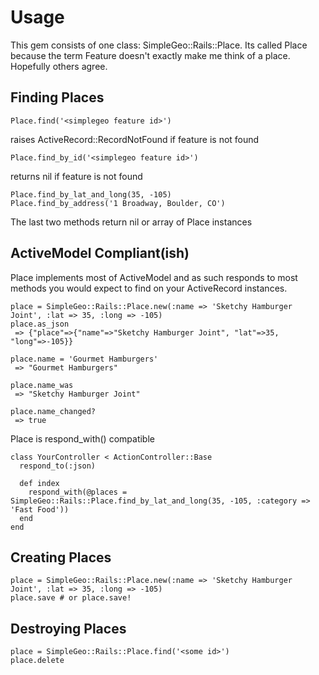 Usage
=====

This gem consists of one class: SimpleGeo::Rails::Place. Its called Place because the term Feature doesn't exactly make me think of a place. Hopefully others agree.

Finding Places
--------------

    Place.find('<simplegeo feature id>')

raises ActiveRecord::RecordNotFound if feature is not found

    Place.find_by_id('<simplegeo feature id>')

returns nil if feature is not found
  
    Place.find_by_lat_and_long(35, -105)
    Place.find_by_address('1 Broadway, Boulder, CO')

The last two methods return nil or array of Place instances

ActiveModel Compliant(ish)
---------------------

Place implements most of ActiveModel and as such responds to most methods you would expect to find on your ActiveRecord instances.

    place = SimpleGeo::Rails::Place.new(:name => 'Sketchy Hamburger Joint', :lat => 35, :long => -105)
    place.as_json
     => {"place"=>{"name"=>"Sketchy Hamburger Joint", "lat"=>35, "long"=>-105}}

    place.name = 'Gourmet Hamburgers'
     => "Gourmet Hamburgers" 
    
    place.name_was
     => "Sketchy Hamburger Joint" 
    
    place.name_changed?
     => true 


Place is respond_with() compatible

    class YourController < ActionController::Base
      respond_to(:json)
      
      def index
        respond_with(@places = SimpleGeo::Rails::Place.find_by_lat_and_long(35, -105, :category => 'Fast Food'))
      end
    end

Creating Places
---------------

    place = SimpleGeo::Rails::Place.new(:name => 'Sketchy Hamburger Joint', :lat => 35, :long => -105)
    place.save # or place.save!

Destroying Places
-----------------

    place = SimpleGeo::Rails::Place.find('<some id>')
    place.delete
  
  